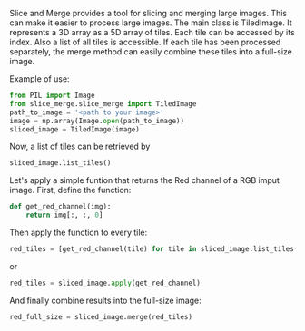 Slice and Merge provides a tool for slicing and merging large images.
This can make it easier to process large images.
The main class is TiledImage.
It represents a 3D array as a 5D array of tiles.
Each tile can be accessed by its index.
Also a list of all tiles is accessible.
If each tile has been processed separately, the merge method can easily combine these tiles into a full-size image.

Example of use:
```python
from PIL import Image
from slice_merge.slice_merge import TiledImage
path_to_image = '<path to your image>'
image = np.array(Image.open(path_to_image))
sliced_image = TiledImage(image)
```
Now, a list of tiles can be retrieved by
```python
sliced_image.list_tiles()
```
Let's apply a simple funtion that returns the Red channel of a RGB imput image.
First, define the function:
```python
def get_red_channel(img):
    return img[:, :, 0]
```
Then apply the function to every tile:
```python
red_tiles = [get_red_channel(tile) for tile in sliced_image.list_tiles()]
```
or
```python
red_tiles = sliced_image.apply(get_red_channel)
```
And finally combine results into the full-size image:
```python
red_full_size = sliced_image.merge(red_tiles)
```
